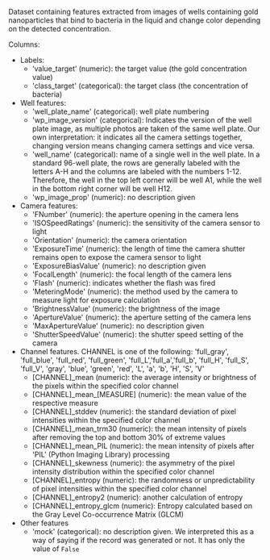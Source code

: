 ﻿Dataset containing features extracted from images of wells containing gold nanoparticles that bind to bacteria in the liquid and change color depending on the detected concentration.

Columns:

- Labels:
  - ‘value_target’ (numeric): the target value (the gold concentration value)
  - 'class_target' (categorical): the target class (the concentration of bacteria)
- Well features:
  - 'well_plate_name' (categorical): well plate numbering
  - 'wp_image_version' (categorical): Indicates the version of the well plate image, as multiple photos are taken of the same well plate. Our own interpretation: it indicates all the camera settings together, changing version means changing camera settings and vice versa.
  - 'well_name' (categorical): name of a single well in the well plate. In a standard 96-well plate, the rows are generally labeled with the letters A-H and the columns are labeled with the numbers 1-12.
    Therefore, the well in the top left corner will be well A1, while the well in the bottom right corner will be well H12.
  - 'wp_image_prop' (numeric): no description given
- Camera features:
  - 'FNumber' (numeric): the aperture opening in the camera lens
  - 'ISOSpeedRatings' (numeric): the sensitivity of the camera sensor to light
  - 'Orientation' (numeric): the camera orientation
  - 'ExposureTime' (numeric): the length of time the camera shutter remains open to expose the camera sensor to light
  - 'ExposureBiasValue' (numeric): no description given
  - 'FocalLength' (numeric): the focal length of the camera lens
  - 'Flash' (numeric): indicates whether the flash was fired
  - 'MeteringMode' (numeric): the method used by the camera to measure light for exposure calculation
  - 'BrightnessValue' (numeric): the brightness of the image
  - 'ApertureValue' (numeric): the aperture setting of the camera lens
  - 'MaxApertureValue' (numeric): no description given
  - 'ShutterSpeedValue' (numeric): the shutter speed setting of the camera
- Channel features. CHANNEL is one of the following: 'full_gray', 'full_blue', 'full_red', 'full_green', 'full_L','full_a','full_b', 'full_H', 'full_S', 'full_V', 'gray', 'blue', 'green', 'red', 'L', 'a', 'b', 'H', 'S', 'V'
  - [CHANNEL]\_mean (numeric): the average intensity or brightness of the pixels within the specified color channel
  - [CHANNEL]\_mean\_[MEASURE] (numeric): the mean value of the respective measure
  - [CHANNEL]\_stddev (numeric): the standard deviation of pixel intensities within the specified color channel
  - [CHANNEL]\_mean_trm30 (numeric): the mean intensity of pixels after removing the top and bottom 30% of extreme values
  - [CHANNEL]\_mean_PIL (numeric): the mean intensity of pixels after 'PIL' (Python Imaging Library) processing
  - [CHANNEL]\_skewness (numeric): the asymmetry of the pixel intensity distribution within the specified color channel
  - [CHANNEL]\_entropy (numeric): the randomness or unpredictability of pixel intensities within the specified color channel
  - [CHANNEL]\_entropy2 (numeric): another calculation of entropy
  - [CHANNEL]\_entropy_glcm (numeric): Entropy calculated based on the Gray Level Co-occurrence Matrix (GLCM)
- Other features
  - 'mock' (categorical): no description given. We interpreted this as a way of saying if the record was generated or not. It has only the value of `False`
